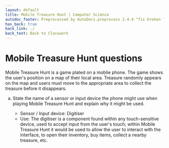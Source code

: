 ```yaml
---
layout: default
title: Mobile Treasure Hunt | Computer Science
autodoc_footer: Preprocessed by AutoDocs.preprocess 2.4.4 "fix broken link for 'C' filetype" ⓒ Starwort, 2020
has_back: true
back_link: ./
back_text: Back to Classwork
---
```


<style>
ol {
    list-style-type: lower-alpha;
}
</style>

# Mobile Treasure Hunt questions

Mobile Treasure Hunt is a game plated on a moblie phone. The game shows the user's position on a map of their local area. Treasure randomly appears on the map and users must move to the appropriate area to collect the treasure before it disappears.

1. State the name of a sensor or input device the phone might use when playing Mobile Treasure Hunt and explain why it might be used.

    - Sensor / Input device: Digitiser
    - Use: The digitiser is a component found within any touch-sensitive device, used to accept input from the user's touch; within Mobile Treasure Hunt it would be used to allow the user to interact with the interface, to open their inventory, buy items, collect a nearby treasure, etc.
